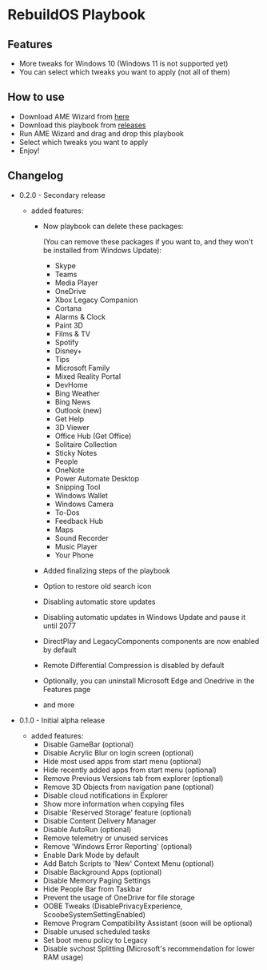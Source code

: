 # RebuildOS Playbook

## Features
- More tweaks for Windows 10 (Windows 11 is not supported yet)
- You can select which tweaks you want to apply (not all of them)

## How to use
- Download AME Wizard from [here](https://download.ameliorated.io/AME%20Wizard%20Beta.zip)
- Download this playbook from [releases](https://github.com/TheRebuild/Playbook/releases)
- Run AME Wizard and drag and drop this playbook
- Select which tweaks you want to apply
- Enjoy!

## Changelog
- 0.2.0 - Secondary release
  - added features:
    - Now playbook can delete these packages:
    
      (You can remove these packages if you want to, and they won't be installed from Windows Update):
      - Skype
      - Teams
      - Media Player
      - OneDrive
      - Xbox Legacy Companion
      - Cortana
      - Alarms & Clock
      - Paint 3D
      - Films & TV
      - Spotify
      - Disney+
      - Tips
      - Microsoft Family
      - Mixed Reality Portal
      - DevHome
      - Bing Weather
      - Bing News
      - Outlook (new)
      - Get Help
      - 3D Viewer
      - Office Hub (Get Office)
      - Solitaire Collection
      - Sticky Notes
      - People
      - OneNote
      - Power Automate Desktop
      - Snipping Tool
      - Windows Wallet
      - Windows Camera
      - To-Dos
      - Feedback Hub
      - Maps
      - Sound Recorder
      - Music Player
      - Your Phone
    
    - Added finalizing steps of the playbook
    - Option to restore old search icon
    - Disabling automatic store updates
    - Disabling automatic updates in Windows Update and pause it until 2077
    - DirectPlay and LegacyComponents components are now enabled by default
    - Remote Differential Compression is disabled by default
    - Optionally, you can uninstall Microsoft Edge and Onedrive in the Features page
    - and more


- 0.1.0 - Initial alpha release
    - added features:
      - Disable GameBar (optional)
      - Disable Acrylic Blur on login screen (optional)
      - Hide most used apps from start menu (optional)
      - Hide recently added apps from start menu (optional)
      - Remove Previous Versions tab from explorer (optional)
      - Remove 3D Objects from navigation pane (optional)
      - Disable cloud notifications in Explorer
      - Show more information when copying files
      - Disable 'Reserved Storage' feature (optional)
      - Disable Content Delivery Manager
      - Disable AutoRun (optional)
      - Remove telemetry or unused services
      - Remove 'Windows Error Reporting' (optional)
      - Enable Dark Mode by default
      - Add Batch Scripts to 'New' Context Menu (optional)
      - Disable Background Apps (optional)
      - Disable Memory Paging Settings
      - Hide People Bar from Taskbar
      - Prevent the usage of OneDrive for file storage
      - OOBE Tweaks (DisablePrivacyExperience, ScoobeSystemSettingEnabled)
      - Remove Program Compatibility Assistant (soon will be optional)
      - Disable unused scheduled tasks
      - Set boot menu policy to Legacy
      - Disable svchost Splitting (Microsoft's recommendation for lower RAM usage)